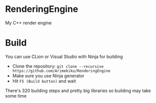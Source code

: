 # RenderingEngine
My C++ render engine

# Build
You can use CLion or Visual Studio with Ninja for building

* Clone the repository: ```git clone --recursive https://github.com/Arimekiku/RenderingEngine```
* Make sure you use Ninja generator
* Hit ```F5 (Build button)``` and wait

There's 320 building steps and pretty big libraries so building may take some time